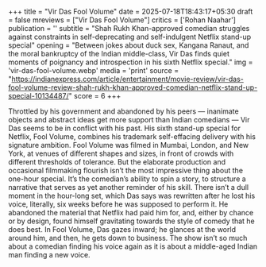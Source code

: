 +++
title = "Vir Das Fool Volume"
date = 2025-07-18T18:43:17+05:30
draft = false
mreviews = ["Vir Das Fool Volume"]
critics = ['Rohan Naahar']
publication = ''
subtitle = "Shah Rukh Khan-approved comedian struggles against constraints in self-deprecating and self-indulgent Netflix stand-up special"
opening = "Between jokes about duck sex, Kangana Ranaut, and the moral bankruptcy of the Indian middle-class, Vir Das finds quiet moments of poignancy and introspection in his sixth Netflix special."
img = 'vir-das-fool-volume.webp'
media = 'print'
source = "https://indianexpress.com/article/entertainment/movie-review/vir-das-fool-volume-review-shah-rukh-khan-approved-comedian-netflix-stand-up-special-10134487/"
score = 6
+++

Throttled by his government and abandoned by his peers — inanimate objects and abstract ideas get more support than Indian comedians — Vir Das seems to be in conflict with his past. His sixth stand-up special for Netflix, Fool Volume, combines his trademark self-effacing delivery with his signature ambition. Fool Volume was filmed in Mumbai, London, and New York, at venues of different shapes and sizes, in front of crowds with different thresholds of tolerance. But the elaborate production and occasional filmmaking flourish isn’t the most impressive thing about the one-hour special. It’s the comedian’s ability to spin a story, to structure a narrative that serves as yet another reminder of his skill. There isn’t a dull moment in the hour-long set, which Das says was rewritten after he lost his voice, literally, six weeks before he was supposed to perform it. He abandoned the material that Netflix had paid him for, and, either by chance or by design, found himself gravitating towards the style of comedy that he does best. In Fool Volume, Das gazes inward; he glances at the world around him, and then, he gets down to business. The show isn’t so much about a comedian finding his voice again as it is about a middle-aged Indian man finding a new voice.
